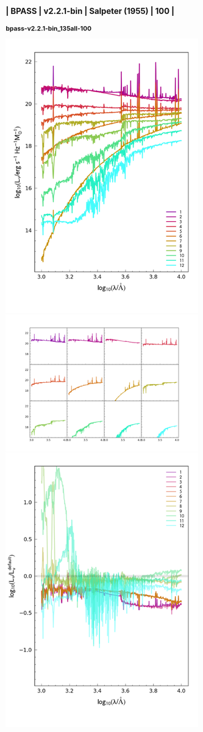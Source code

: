 
## | BPASS | v2.2.1-bin | Salpeter (1955) | 100 |
### bpass-v2.2.1-bin_135all-100
![](../figs/Wilkins22-v0.3_bpass-v2.2.1-bin_135all-100_all.png)
![](../figs/Wilkins22-v0.3_bpass-v2.2.1-bin_135all-100_individual.png)
![](../figs/Wilkins22-v0.3_bpass-v2.2.1-bin_135all-100_comparison.png)
    